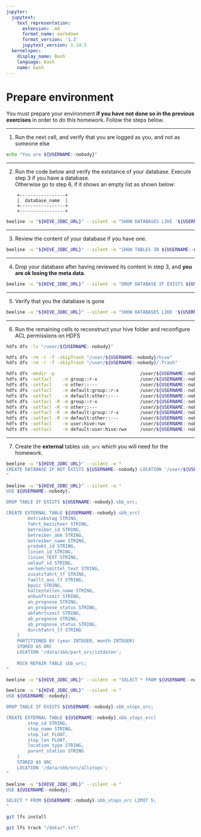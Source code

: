 ```yaml
---
jupyter:
  jupytext:
    text_representation:
      extension: .md
      format_name: markdown
      format_version: '1.3'
      jupytext_version: 1.14.5
  kernelspec:
    display_name: Bash
    language: bash
    name: bash
---
```


# Prepare environment

You must prepare your environment __if you have not done so in the previous exercises__ in order to do this homework. Follow the steps below.


-----
1. Run the next cell, and verify that you are logged as you, and not as someone else

```bash
echo "You are ${USERNAME:-nobody}"
```

-----
2. Run the code below and verify the existance of your database. Execute step 3 if you have a database.\
Otherwise go to step 6, if it shows an empty list as shown below:

```
    +-----------------+
    |  database_name  |
    +-----------------+
    +-----------------+
```

```bash
beeline -u "${HIVE_JDBC_URL}" --silent -e "SHOW DATABASES LIKE '${USERNAME:-nobody}';"
```

-----
3. Review the content of your database if you have one.

```bash
beeline -u "${HIVE_JDBC_URL}" --silent -e "SHOW TABLES IN ${USERNAME:-nobody};"
```

-----
4. Drop your database after having reviewed its content in step 3, and __you are ok losing the meta data__.

```bash
beeline -u "${HIVE_JDBC_URL}" --silent -e "DROP DATABASE IF EXISTS ${USERNAME:-nobody} CASCADE;"
```

-----
5. Verify that you the database is gone

```bash
beeline -u "${HIVE_JDBC_URL}" --silent -e "SHOW DATABASES LIKE '${USERNAME:-nobody}';"
```

-----
6. Run the remaining cells to reconstruct your hive folder and reconfigure ACL permissions on HDFS

```bash
hdfs dfs -ls "/user/${USERNAME:-nobody}"
```

```bash
hdfs dfs -rm -r -f -skipTrash "/user/${USERNAME:-nobody}/hive"
hdfs dfs -rm -r -f -skipTrash "/user/${USERNAME:-nobody}/.Trash"
```

```bash
hdfs dfs -mkdir -p                                /user/${USERNAME:-nobody}/hive
hdfs dfs -setfacl    -m group::r-x                /user/${USERNAME:-nobody}
hdfs dfs -setfacl    -m other::---                /user/${USERNAME:-nobody}
hdfs dfs -setfacl    -m default:group::r-x        /user/${USERNAME:-nobody}
hdfs dfs -setfacl    -m default:other::---        /user/${USERNAME:-nobody}
hdfs dfs -setfacl -R -m group::r-x                /user/${USERNAME:-nobody}/hive
hdfs dfs -setfacl -R -m other::---                /user/${USERNAME:-nobody}/hive
hdfs dfs -setfacl -R -m default:group::r-x        /user/${USERNAME:-nobody}/hive
hdfs dfs -setfacl -R -m default:other::---        /user/${USERNAME:-nobody}/hive
hdfs dfs -setfacl    -m user:hive:rwx             /user/${USERNAME:-nobody}/hive
hdfs dfs -setfacl    -m default:user:hive:rwx     /user/${USERNAME:-nobody}/hive
```

-----
7. Create the __external__ tables `sbb_orc` which you will need for the homework.

```bash
beeline -u "${HIVE_JDBC_URL}" --silent -e "
CREATE DATABASE IF NOT EXISTS ${USERNAME:-nobody} LOCATION '/user/${USERNAME:-nobody}/hive';
"
```

```bash
beeline -u "${HIVE_JDBC_URL}" --silent -e "
USE ${USERNAME:-nobody};

DROP TABLE IF EXISTS ${USERNAME:-nobody}.sbb_orc;

CREATE EXTERNAL TABLE ${USERNAME:-nobody}.sbb_orc(
        betriebstag STRING,
        fahrt_bezichner STRING,
        betreiber_id STRING,
        betreiber_abk STRING,
        betreiber_name STRING,
        produkt_id STRING,
        linien_id STRING,
        linien_TEXT STRING,
        umlauf_id STRING,
        verkehrsmittel_text STRING,
        zusatzfahrt_tf STRING,
        faellt_aus_tf STRING,
        bpuic STRING,
        haltestellen_name STRING,
        ankunftszeit STRING,
        an_prognose STRING,
        an_prognose_status STRING,
        abfahrtszeit STRING,
        ab_prognose STRING,
        ab_prognose_status STRING,
        durchfahrt_tf STRING
    )
    PARTITIONED BY (year INTEGER, month INTEGER)
    STORED AS ORC
    LOCATION '/data/sbb/part_orc/istdaten';
    
    MSCK REPAIR TABLE sbb_orc;
"
```

```bash
beeline -u "${HIVE_JDBC_URL}" --silent -e "SELECT * FROM ${USERNAME:-nobody}.sbb_orc LIMIT 1;"
```

```bash
beeline -u "${HIVE_JDBC_URL}" --silent -e "
USE ${USERNAME:-nobody};

DROP TABLE IF EXISTS ${USERNAME:-nobody}.sbb_stops_orc;

CREATE EXTERNAL TABLE ${USERNAME:-nobody}.sbb_stops_orc(
        stop_id STRING,
        stop_name STRING,
        stop_lat FLOAT,
        stop_lon FLOAT,
        location_type STRING,
        parent_station STRING
    )
    STORED AS ORC
    LOCATION '/data/sbb/orc/allstops';
"
```

```bash
beeline -u "${HIVE_JDBC_URL}" --silent -e "
USE ${USERNAME:-nobody};

SELECT * FROM ${USERNAME:-nobody}.sbb_stops_orc LIMIT 5;
"
```

```bash
git lfs install
```

```bash
git lfs track "/data/*.txt"
```

```bash

```
